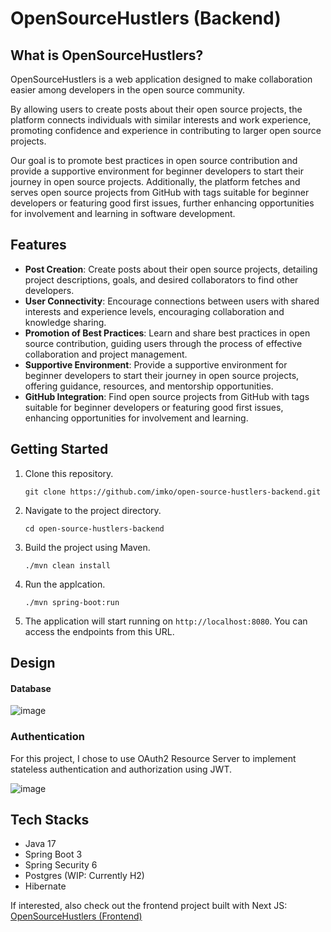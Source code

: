 # OpenSourceHustlers (Backend) 


## What is OpenSourceHustlers? 

OpenSourceHustlers is a web application designed to make collaboration easier among developers in the open source community. 

By allowing users to create posts about their open source projects, the platform connects individuals with similar interests and work experience, promoting confidence and experience in contributing to larger open source projects. 

Our goal is to promote best practices in open source contribution and provide a supportive environment for beginner developers to start their journey in open source projects. Additionally, the platform fetches and serves open source projects from GitHub with tags suitable for beginner developers or featuring good first issues, further enhancing opportunities for involvement and learning in software development.

## Features 

- **Post Creation**: Create posts about their open source projects, detailing project descriptions, goals, and desired collaborators to find other developers.
- **User Connectivity**: Encourage connections between users with shared interests and experience levels, encouraging collaboration and knowledge sharing.
- **Promotion of Best Practices**: Learn and share best practices in open source contribution, guiding users through the process of effective collaboration and project management.
- **Supportive Environment**: Provide a supportive environment for beginner developers to start their journey in open source projects, offering guidance, resources, and mentorship opportunities.
- **GitHub Integration**: Find open source projects from GitHub with tags suitable for beginner developers or featuring good first issues, enhancing opportunities for involvement and learning.

## Getting Started

1. Clone this repository.

   `git clone https://github.com/imko/open-source-hustlers-backend.git`

2. Navigate to the project directory.

   `cd open-source-hustlers-backend`

3. Build the project using Maven.

   `./mvn clean install`

4. Run the applcation.

   `./mvn spring-boot:run`

5. The application will start running on `http://localhost:8080`. You can access the endpoints from this URL.

## Design 

#### Database
![image](https://github.com/imko/open-source-hustlers-backend/assets/46854966/6a59a660-49c0-4f54-9a0c-3e412fae8a53)


### Authentication 

For this project, I chose to use OAuth2 Resource Server to implement stateless authentication and authorization using JWT. 

![image](https://github.com/imko/open-source-hustlers-backend/assets/46854966/7068dbf9-61f8-416d-aac5-4fb37f47548e)


## Tech Stacks 
- Java 17
- Spring Boot 3
- Spring Security 6
- Postgres (WIP: Currently H2)
- Hibernate 

If interested, also check out the frontend project built with Next JS: [OpenSourceHustlers (Frontend)](https://github.com/imko/open-source-hustlers-frontend)
